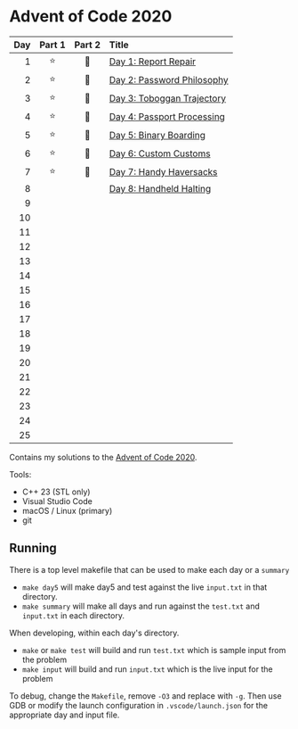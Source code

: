 # Advent of Code 2020

| Day | Part 1 | Part 2 | Title |
|---:|:-----:|:-----:|:-----|
| 1  | ⭐ | 🌟 | [Day 1: Report Repair](https://adventofcode.com/2020/day/1) |
| 2  | ⭐ | 🌟 | [Day 2: Password Philosophy](https://adventofcode.com/2020/day/2) |
| 3  | ⭐ | 🌟 | [Day 3: Toboggan Trajectory](https://adventofcode.com/2020/day/3) |
| 4  | ⭐ | 🌟 | [Day 4: Passport Processing](https://adventofcode.com/2020/day/4) |
| 5  | ⭐ | 🌟 | [Day 5: Binary Boarding](https://adventofcode.com/2020/day/5) |
| 6  | ⭐ | 🌟 | [Day 6: Custom Customs](https://adventofcode.com/2020/day/6) |
| 7  | ⭐ | 🌟 | [Day 7: Handy Haversacks](https://adventofcode.com/2020/day/7) |
| 8  |    |    | [Day 8: Handheld Halting](https://adventofcode.com/2020/day/8)   |
| 9  |    |    |    |
| 10 |    |    |    |
| 11 |    |    |    |
| 12 |    |    |    |
| 13 |    |    |    |
| 14 |    |    |    |
| 15 |    |    |    |
| 16 |    |    |    |
| 17 |    |    |    |
| 18 |    |    |    |
| 19 |    |    |    |
| 20 |    |    |    |
| 21 |    |    |    |
| 22 |    |    |    |
| 23 |    |    |    |
| 24 |    |    |    |
| 25 |    |    |    |

Contains my solutions to the [Advent of Code 2020](https://adventofcode.com/2020).

Tools:

- C++ 23 (STL only)
- Visual Studio Code
- macOS / Linux (primary)
- git

## Running

There is a top level makefile that can be used to make each day or a `summary`

- `make day5` will make day5 and test against the live `input.txt` in that directory.
- `make summary` will make all days and run against the `test.txt` and `input.txt` in each directory.

When developing, within each day's directory.

- `make` or `make test` will build and run `test.txt` which is sample input from the problem
- `make input` will build and run `input.txt` which is the live input for the problem

To debug, change the `Makefile`, remove `-O3` and replace with `-g`. Then use GDB
or modify the launch configuration in `.vscode/launch.json` for the appropriate day and input file.
